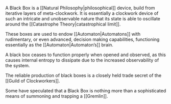 A Black Box is a [[Natural Philosophy|philosophical]] device, build from iterative layers of meta-clockwork. It is essentially a clockwork device of such an intricate and unobservable nature that its state is able to oscillate around the [[Catastrophe Theory|catastrophical limit]].

These boxes are used to endow [[Automaton|Automatons]] with rudimentary, or even advanced, decision making capabilities, functioning essentially as the [[Automaton|Automaton’s]] brain.

A black box ceases to function properly when opened and observed, as this causes internal entropy to dissipate due to the increased observability of the system.

The reliable production of black boxes is a closely held trade secret of the [[Guild of Clockworkers]]. 

Some have speculated that a Black Box is nothing more than a sophisticated means of summoning and trapping a [[Gremlin]].
